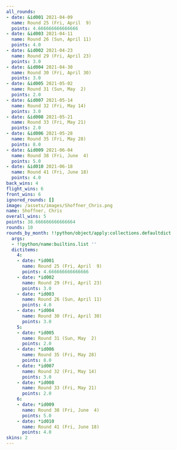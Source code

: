 ```yaml
---
all_rounds:
- date: &id001 2021-04-09
  name: Round 25 (Fri, April  9)
  points: 4.666666666666666
- date: &id003 2021-04-11
  name: Round 26 (Sun, April 11)
  points: 4.0
- date: &id002 2021-04-23
  name: Round 29 (Fri, April 23)
  points: 3.0
- date: &id004 2021-04-30
  name: Round 30 (Fri, April 30)
  points: 3.0
- date: &id005 2021-05-02
  name: Round 31 (Sun, May  2)
  points: 2.0
- date: &id007 2021-05-14
  name: Round 32 (Fri, May 14)
  points: 3.0
- date: &id008 2021-05-21
  name: Round 33 (Fri, May 21)
  points: 2.0
- date: &id006 2021-05-28
  name: Round 35 (Fri, May 28)
  points: 8.0
- date: &id009 2021-06-04
  name: Round 38 (Fri, June  4)
  points: 5.0
- date: &id010 2021-06-18
  name: Round 41 (Fri, June 18)
  points: 4.0
back_wins: 4
flight_wins: 6
front_wins: 6
ignored_rounds: []
image: /assets/images/Shoffner_Chris.png
name: Shoffner, Chris
overall_wins: 5
points: 38.666666666666664
rounds: 10
rounds_by_month: !!python/object/apply:collections.defaultdict
  args:
  - !!python/name:builtins.list ''
  dictitems:
    4:
    - date: *id001
      name: Round 25 (Fri, April  9)
      points: 4.666666666666666
    - date: *id002
      name: Round 29 (Fri, April 23)
      points: 3.0
    - date: *id003
      name: Round 26 (Sun, April 11)
      points: 4.0
    - date: *id004
      name: Round 30 (Fri, April 30)
      points: 3.0
    5:
    - date: *id005
      name: Round 31 (Sun, May  2)
      points: 2.0
    - date: *id006
      name: Round 35 (Fri, May 28)
      points: 8.0
    - date: *id007
      name: Round 32 (Fri, May 14)
      points: 3.0
    - date: *id008
      name: Round 33 (Fri, May 21)
      points: 2.0
    6:
    - date: *id009
      name: Round 38 (Fri, June  4)
      points: 5.0
    - date: *id010
      name: Round 41 (Fri, June 18)
      points: 4.0
skins: 2
---
```

